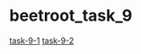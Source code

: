 # beetroot_task_9
[task-9-1](https://irared95.github.io/beetroot_task_9/task-9-1/index.html)
[task-9-2](https://irared95.github.io/beetroot_task_9/task-9-2/index.html)
